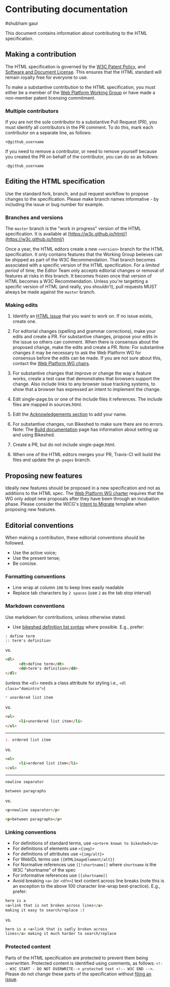 # Contributing documentation
#shubham gaur 

This document contains information about contributing to the HTML specification.

## Making a contribution

The HTML specification is governed by the [W3C Patent Policy](http://www.w3.org/Consortium/Patent-Policy-20040205/), and [Software and Document License](http://www.w3.org/Consortium/Legal/copyright-software). This ensures that the HTML standard will remain royalty free for everyone to use.

To make a substantive contribution to the HTML specification, you must either be a member of the [Web Platform Working Group](https://www.w3.org/WebPlatform/WG/) or have made a non-member patent licensing commitment.

### Multiple contributors

If you are not the sole contributor to a substantive Pull Request (PR), you must identify all contributors in the PR comment. To do this, mark each contributor on a separate line, as follows:
```
+@github_username
```

If you need to remove a contributor, or need to remove yourself because you created the PR on behalf of the contributor, you can do so as follows:
```
-@github_username
```

## Editing the HTML specification

Use the standard fork, branch, and pull request workflow to propose changes to the specification. Please make branch names informative - by including the issue or bug number for example.

### Branches and versions

The `master` branch is the "work in progress" version of the HTML specification. It is available at [https://w3c.github.io/html/](https://w3c.github.io/html/)

Once a year, the HTML editors create a new `<version>` branch for the HTML specification. It only contains features that the Working Group believes can be shipped as part of the W3C Recommendation. That branch becomes associated with a specific version of the HTML specification. For a *limited period* of time, the Editor Team only accepts editorial changes or removal of features at risks in this branch. It becomes frozen once that version of HTML becomes a W3C Recommendation. Unless you're targetting a specific version of HTML (and really, you shouldn't), pull requests MUST always be made against the `master` branch.

### Making edits

1. Identify an [HTML issue](https://github.com/w3c/html/issues) that you want to work on. If no issue exists, create one.

2. For editorial changes (spelling and grammar corrections), make your edits and create a PR. For substantive changes, propose your edits in the issue so others can comment. When there is consensus about the proposed change, make the edits and create a PR.
Note: For substantive changes it may be necessary to ask the Web Platform WG for consensus before the edits can be made. If you are not sure about this, contact the <a href="mailto:team-webplatform@w3.org">Web Platform WG chairs</a>.

3. For substantive changes that improve or change the way a feature works, create a test case that demonstrates that browsers support the change. Also include links to any browser issue tracking systems, to show that a browser has expressed an intent to implement the change.

4. Edit single-page.bs or one of the include files it references. The include files are mapped in sources.html.

5. Edit the [Acknowledgements section](https://github.com/w3c/html/blob/master/sections/acknowledgements.include) to add your name.

6. For substantive changes, run Bikeshed to make sure there are no errors.
Note: The [Build documentation](docs/build-documentation.md) page has information about setting up and using Bikeshed.

7. Create a PR, but do not include single-page.html.

8. When one of the HTML editors merges your PR, Travis-CI will build the files and update the `gh-pages` branch.

## Proposing new features

Ideally new features should be proposed in a new specification and not as additions to the HTML spec. The [Web Platform WG charter](https://www.w3.org/2016/11/webplatform-charter.html#deliverables) requires that the WG only adopt new proposals after they have been through an incubation phase. Please consider the WICG's [Intent to Migrate](https://wicg.github.io/admin/intent-to-migrate.html) template when proposing new features.

## Editorial conventions

When making a contribution, these editorial conventions should be followed.

* Use the active voice;
* Use the present tense;
* Be concise.

### Formatting conventions
* Line wrap at column `100` to keep lines easily readable
* Replace tab characters by `2 spaces` (use `2` as the tab stop interval)

### Markdown conventions

Use markdown for contributions, unless otherwise stated.
* Use [bikeshed definition list syntax](https://tabatkins.github.io/bikeshed/#markdown) where possible. E.g., prefer:

```
: define term
:: term's definition
```

vs.

```html
<dl>
      <dt>define term</dt>
      <dd>term's definition</dd>
</dl>
```

(unless the `<dl>` needs a class attribute for styling i.e., `<dl class="domintro">`)

```markdown
* unordered list item
```

vs.

```html
<ul>
      <li>unordered list item</li>
</ul>
```

----

```markdown
1. ordered list item
```
vs.

```html
<ol>
      <li>ordered list item</li>
</ol>
```

----

```markdown
newline separator

between paragraphs
```

vs.
      
```html
<p>newline separator</p>

<p>between paragraphs</p>
```

### Linking conventions

* For definitions of standard terms, use `<a>term known to bikeshed</a>`
* For definitions of elements use `<{img}>`
* For definitions of attributes use `<{img/alt}>`
* For WebIDL terms use `{{HTMLImageElement/alt}}`
* For Normative references use `[[!shortname]]` where `shortname` is the W3C "shortname" of the spec
* For informative references use `[[shortname]]`
* Avoid breaking `<a>` (or `<dfn>`) text content across line breaks (note this is an exception to the above 100 character line-wrap best-practice). E.g., prefer:

```html
here is a
<a>link that is not broken across lines</a>
making it easy to search/replace :)
```

vs.

```html
here is a <a>link that is sadly broken across
lines</a> making it much harder to search/replace
```

### Protected content

Parts of the HTML specification are protected to prevent them being overwritten. Protected content is identified using comments, as follows:
`<!-- W3C START - DO NOT OVERWRITE--> protected text <!-- W3C END -->`.
Please do not change these parts of the specification without [filing an issue](https://github.com/w3c/tml/issues).

